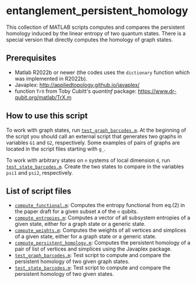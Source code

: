 # entanglement_persistent_homology

This collection of MATLAB scripts computes and compares the persistent homology induced by the linear entropy of two quantum states. There is a special version that directly computes the homology of graph states.

## Prerequisites
- Matlab R2022b or newer (the codes uses the `dictionary` function which was implemented in R2022b).
- Javaplex: http://appliedtopology.github.io/javaplex/
- function `TrX` from Toby Cubitt's _quantinf_ package: https://www.dr-qubit.org/matlab/TrX.m

## How to use this script

To work with graph states, run [`test_graph_barcodes.m`](test_graph_barcodes.m). At the beginning of the script you should call an external script that generates two graphs in variables `G1` and `G2`, respectively. Some examples of pairs of graphs are located in the script files starting with `g_`.

To work with arbitrary states on `n` systems of local dimension `d`, run [`test_state_barcodes.m`](test_state_barcodes.m). Create the two states to compare in the variables `psi1` and `psi2`, respectively.

## List of script files
- [`compute_functional.m`](compute_functional.m): Computes the entropy functional from eq.(2) in the paper draft for a given subset `A` of the `n` qubits.
- [`compute_entropies.m`](compute_entropies.m): Computes a vector of all subsystem entropies of a given state, either for a graph state or a generic state.
- [`compute_weights.m`](compute_weights.m): Computes the weights of all vertices and simplices of a given state, either for a graph state or a generic state.
- [`compute_persistent_homology.m`](compute_persistent_homology.m): Computes the persistent homology of a pair of list of vertices and simplices using the Javaplex package.
- [`test_graph_barcodes.m`](test_graph_barcodes.m): Test script to compute and compare the persistent homology of two given graph states.
- [`test_state_barcodes.m`](test_state_barcodes.m): Test script to compute and compare the persistent homology of two given states.
